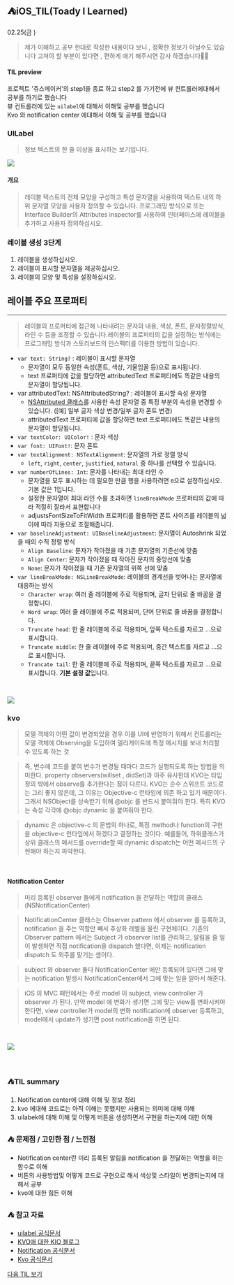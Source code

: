 ## ⛺️iOS_TIL(Toady l Learned)

02.25(금 )
> 제가 이해하고 공부 한대로 작성한  내용이다 보니 , 정확한 정보가 아닐수도 있습니다 
   고쳐야 할 부분이 있다면 , 편하게  애기 해주시면  감사 하겠습니다🙏🏻


#### TIL preview
프로젝트 '쥬스메이커'의 step1을 종료 하고 step2 를 가기전에 뷰 컨트롤러에대해서 공부를 하기로 했습니다</br>
뷰 컨트롤러에 있는  `uilabel`에 대해서 이해및 공부를 했습니다 </br>
Kvo 와 notification center 에대해서 이해 및  공부를 했습니다




###  UILabel

> 정보 텍스트의 한 줄 이상을 표시하는 보기입니다.


![](https://i.imgur.com/CLrHy04.png)




#### 개요

> 레이블 텍스트의 전체 모양을 구성하고 특성 문자열을 사용하여 텍스트 내의 하위 문자열 모양을 사용자 정의할 수 있습니다. 프로그래밍 방식으로 또는 Interface Builder의 Attributes inspector를 사용하여 인터페이스에 레이블을 추가하고 사용자 정의하십시오.
> 

### 레이블 생성 3단계

1. 레이블을 생성하십시오.
2. 레이블이 표시할 문자열을 제공하십시오.
3. 레이블의 모양 및 특성을 설정하십시오.

## 레이블 주요 프로퍼티

---

> 레이블의 프로퍼티에 접근해 나타내려는 문자의 내용, 색상, 폰트, 문자정렬방식, 라인 수 등을 조정할 수 있습니다.레이블의 프로퍼티의 값을 설정하는 방식에는 프로그래밍 방식과 스토리보드의 인스펙터를 이용한 방법이 있습니다.
> 
- `var text: String?` : 레이블이 표시할 문자열
    - 문자열이 모두 동일한 속성(폰트, 색상, 기울임꼴 등)으로 표시됩니다.
    - text 프로퍼티에 값을 할당하면 attributedText 프로퍼티에도 똑같은 내용의 문자열이 할당됩니다.
- var attributedText: NSAttributedString? : 레이블이 표시할 속성 문자열
    - [NSAttributed 클래스](https://developer.apple.com/documentation/foundation/nsattributedstring)를 사용한 속성 문자열 중 특정 부분의 속성을 변경할 수 있습니다. ([예] 일부 글자 색상 변경/일부 글자 폰트 변경)
    - attributedText 프로퍼티에 값을 할당하면 text 프로퍼티에도 똑같은 내용의 문자열이 할당됩니다.
- `var textColor: UIColor!` : 문자 색상
- `var font: UIFont!`: 문자 폰트
- `var textAlignment: NSTextAlignment`: 문자열의 가로 정렬 방식
    - `left`, `right`, `center`, `justified`, `natural` 중 하나를 선택할 수 있습니다.
- `var numberOfLines: Int`: 문자를 나타내는 최대 라인 수
    - 문자열을 모두 표시하는 데 필요한 만큼 행을 사용하려면 `0`으로 설정하십시오. 기본 값은 1입니다.
    - 설정한 문자열이 최대 라인 수를 초과하면 `lineBreakMode` 프로퍼티의 값에 따라 적절히 잘라서 표현합니다
    - adjustsFontSizeToFitWidth 프로퍼티를 활용하면 폰트 사이즈를 레이블의 넓이에 따라 자동으로 조절해줍니다.
- `var baselineAdjustment: UIBaselineAdjustment`: 문자열이 Autoshrink 되었을 때의 수직 정렬 방식
    - `Align Baseline`: 문자가 작아졌을 때 기존 문자열의 기준선에 맞춤
    - `Align Center`: 문자가 작아졌을 때 작아진 문자의 중앙선에 맞춤
    - `None`: 문자가 작아졌을 때 기존 문자열의 위쪽 선에 맞춤
- `var lineBreakMode: NSLineBreakMode`: 레이블의 경계선을 벗어나는 문자열에 대응하는 방식
    - `Character wrap`: 여러 줄 레이블에 주로 적용되며, 글자 단위로 줄 바꿈을 결정합니다.
    - `Word wrap`: 여러 줄 레이블에 주로 적용되며, 단어 단위로 줄 바꿈을 결정합니다.
    - `Truncate head`: 한 줄 레이블에 주로 적용되며, 앞쪽 텍스트를 자르고 ...으로 표시합니다.
    - `Truncate middle`: 한 줄 레이블에 주로 적용되며, 중간 텍스트를 자르고 ...으로 표시합니다.
    - `Truncate tail`: 한 줄 레이블에 주로 적용되며, 끝쪽 텍스트를 자르고 ...으로 표시합니다. **기본 설정 값**입니다.

</br>

![](https://i.imgur.com/xhLhkxT.png)



### kvo
> 모델 객체의 어떤 값이 변경되었을 경우 이를 UI에 반영하기 위해서 컨트롤러는 모델 객체에 Observing을 도입하여 델리게이트에 특정 메시지를 보내 처리할 수 있도록 하는 것

> 즉, 변수에 코드를 붙여 변수가 변경될 때마다 코드가 실행되도록 하는 방법을 의미한다. property observers(willset , didSet)과 아주 유사한데 KVO는 타입 정의 밖에서 observe를 추가한다는 점이 다르다. KVO는 순수 스위프트 코드로는 그리 좋지 않은데, 그 이유는 Objective-c 런타임에 의존 하고 있기 때문이다. 그래서 NSObject를 상속받기 위해 @objc 를 반드시 붙여줘야 한다. 특히 KVO는 속성 각각에 @objc dynamic 을 붙여줘야 한다.

> dynamic 은 objective-c 의 문법의 하나로, 특정 method나 function의 구현을 objective-c 런타임에서 하겠다고 결정하는 것이다.
예를들어, 하위클래스가 상위 클래스의 메서드를 override할 때 dynamic dispatch는 어떤 메서드의 구현해야 하는지 파악한다.

</br>

#### Notification Center
> 미리 등록된 observer 들에게 notification 을 전달하는 역할의 클래스 (NSNotificationCenter)

> NotificationCenter 클래스는 Observer pattern 에서 observer 를 등록하고, notification 을 주는 역할만 빼서 추상화 레벨을 올린 구현체이다. 기존의 Observer pattern 에서는 Subject 가 observer list를 관리하고, 알림을 줄 일이 발생하면 직접 notification을 dispatch 했다면, 이제는 notification dispatch 도 외주를 맡기는 셈이다.

> subject 와 observer 둘다 NotificationCenter 에만 등록되어 있다면 그에 맞는 notification 발생시 NotificationCenter에서 그에 맞는 일을 알아서 해준다.

> iOS 의 MVC 패턴에서는 주로 model 이 subject, view controller 가 observer 가 된다. 만약 model 에 변화가 생기면 그에 맞는 view를 변화시켜야 한다면, view controller가 model의 변화 notification에 observer 등록하고, model에서 update가 생기면 post notification을 하면 된다.

</br>

![](https://i.imgur.com/pBus86a.jpg)

</br>





### ⛺️TIL summary 
1. Notification center에 대해 이해 및 정보 정리
2. kvo 에대해 코드로는 아직 이해는 못했지만  사용되는 의미에 대해 이해
3. uilabek에 대해 이해 및 어떻게 버튼을 생성하면서 구현을 하는지에 대한 이해 


### ⛺️ 문제점 / 고민한 점 / 느낀점 
- Notification center란 미리 등록된 알림을 notification 을 전달하는 역할을 하는 함수로 이해
- 버튼의 사용방법및  어떻게 코드로 구현으로 해서 색상및 스타일이 변경되는지에 대해서 공부
- kvo에 대한  힘든 이해


### ⛺️ 참고 자료 
- [uilabel 공식문서](https://developer.apple.com/documentation/uikit/uilabel)
- [KVO애 대한 KIO 블로그](https://kioo.tistory.com/entry/TIL-210315)
- [Notification 공식문서](https://developer.apple.com/documentation/foundation/notificationcenter)
- [Kvo 공식문서 ](ation/swift/cocoa_design_patterns/using_key-value_observing_in_swift)


[다음 TIL 보기 ]()
